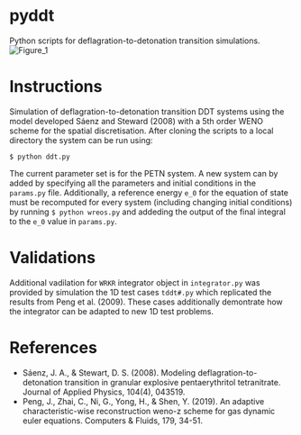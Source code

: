 pyddt
====
Python scripts for deflagration-to-detonation transition simulations.
![Figure_1](https://user-images.githubusercontent.com/8235072/140623846-a912833b-7498-44a0-a451-f6789edea37b.png)


Instructions
====

Simulation of deflagration-to-detonation transition DDT systems using the model developed Sáenz and Steward (2008) with a 5th order WENO scheme for the spatial discretisation. After cloning the scripts to a local directory the system can be run using:

```
$ python ddt.py
```

The current parameter set is for the PETN system. A new system can by added by specifying all the parameters and initial conditions in the `params.py` file. Additionally, a reference energy `e_0` for the equation of state must be recomputed for every system (including changing initial conditions) by running `$ python wreos.py` and addeding the output of the final integral to the `e_0` value in `params.py`.

Validations
===
Additional vadilation for `WRKR` integrator object in `integrator.py` was provided by simulation the 1D test cases `tddt#.py` which replicated the results from Peng et al. (2009). These cases additionally demontrate how the integrator can be adapted to new 1D test problems.

References
====

- Sáenz, J. A., & Stewart, D. S. (2008). Modeling deflagration-to-detonation transition in granular explosive pentaerythritol tetranitrate. Journal of Applied Physics, 104(4), 043519.
- Peng, J., Zhai, C., Ni, G., Yong, H., & Shen, Y. (2019). An adaptive characteristic-wise reconstruction weno-z scheme for gas dynamic euler equations. Computers & Fluids, 179, 34-51.
